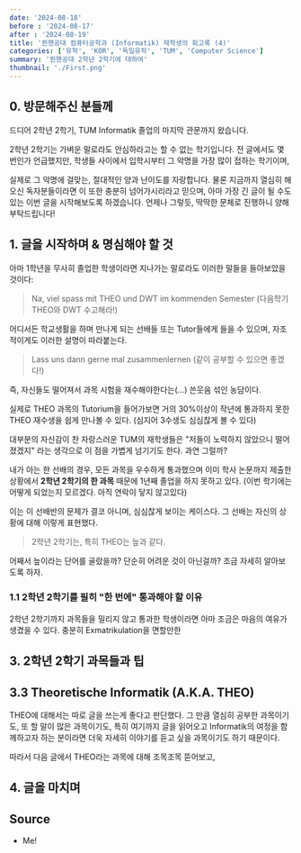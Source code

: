 ```yaml
---
date: '2024-08-18'
before : '2024-08-17'
after : '2024-08-19'
title: '뮌헨공대 컴퓨터공학과 (Informatik) 재학생의 회고록 (4)'
categories: ['유학', 'KOR', '독일유학', 'TUM', 'Computer Science']
summary: '뮌헨공대 2학년 2학기에 대하여'
thumbnail: './First.png'
---
```


## 0. 방문해주신 분들께

드디어 2학년 2학기, TUM Informatik 졸업의 마지막 관문까지 왔습니다.


2학년 2학기는 가벼운 말로라도 안심하라고는 할 수 없는 학기입니다. 전 글에서도 몇 번인가 언급했지만, 학생들 사이에서 입학시부터 그 악명을 가장 많이 접하는 학기이며,


실제로 그 악명에 걸맞는, 절대적인 양과 난이도를 자랑합니다. 물론 지금까지 열심히 해오신 독자분들이라면 이 또한 충분히 넘어가시리라고 믿으며, 아마 가장 긴 글이 될 수도 있는 이번 글을 시작해보도록 하겠습니다. 언제나 그렇듯, 딱딱한 문체로 진행하니 양해 부탁드립니다!

## 1. 글을 시작하며 & 명심해야 할 것

아마 1학년을 무사히 졸업한 학생이라면 지나가는 말로라도 이러한 말들을 들아보았을 것이다:

> Na, viel spass mit THEO und DWT im kommenden Semester (다음학기 THEO와 DWT  수고해라!)

어디서든 학교생활을 하며 만나게 되는 선배들 또는 Tutor들에게 들을 수 있으며, 자조적이게도 이러한 설명이 따라붙는다.

> Lass uns dann gerne mal zusammenlernen (같이 공부할 수 있으면 좋겠다!)

즉, 자신들도 떨어져서 과목 시험을 재수해야한다는(...) 쓴웃음 섞인 농담이다.


실제로 THEO 과목의 Tutorium을 들어가보면 거의 30%이상이 작년에 통과하지 못한 THEO 재수생을 쉽게 만나볼 수 있다. (심지어 3수생도 심심찮게 볼 수 있다)


대부분의 자신감이 찬 자랑스러운 TUM의 재학생들은 "저들이 노력하지 않았으니 떨어졌겠지" 라는 생각으로 이 점을 가볍게 넘기기도 한다. 과연 그럴까?


내가 아는 한 선배의 경우, 모든 과목을 우수하게 통과했으며 이미 학사 논문까지 제출한 상황에서 **2학년 2학기의 한 과목** 때문에 1년째 졸업을 하지 못하고 있다. (이번 학기에는 어떻게 되었는지 모르겠다. 아직 연락이 닿지 않고있다)


이는 이 선배반의 문제가 결코 아니며, 심심찮게 보이는 케이스다. 그 선배는 자신의 상황에 대해 이렇게 표현했다.

> 2학년 2학기는, 특히 THEO는 늪과 같다.

어째서 늪이라는 단어를 골랐을까? 단순히 어려운 것이 아닌걸까? 조금 자세히 알아보도록 하자.

### 1.1 2학년 2학기를 필히 "한 번에" 통과해야 할 이유

2학년 2학기까지 과목들을 밀리지 않고 통과한 학생이라면 아마 조금은 마음의 여유가 생겼을 수 있다. 충분히 Exmatrikulation을 면할만한 

## 3. 2학년 2학기 과목들과 팁


## 3.3 Theoretische Informatik (A.K.A. THEO)

THEO에 대해서는 따로 글을 쓰는게 좋다고 판단했다. 그 만큼 열심히 공부한 과목이기도, 또 할 말이 많은 과목이기도, 특히 여기까지 글을 읽어오고 Informatik의 여정을 함께하고자 하는 분이라면 더욱 자세히 이야기를 듣고 싶을 과목이기도 하기 때문이다. 


따라서 다음 글에서 THEO라는 과목에 대해 조목조목 뜯어보고, 


## 4. 글을 마치며


## Source

- Me!
